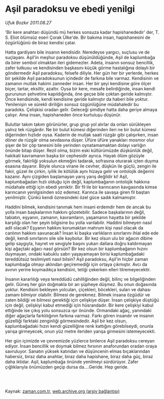 # Aşil paradoksu ve ebedi yenilgi

*Ufuk Bozkır 2011.08.27*

<td class="columnist-detail">
<p>'Bir kere anahtarı düşündü mü herkes sonsuza kadar hapishanededir' der, T. S. Eliot ölümsüz eseri Çorak Ülke'de. Bir bakıma insan, hapishanesini de özgürlüğünü de biraz kendisi çatar.</p>
<p>
<div id="haberMetinDiv">
<p>Hatta gardiyanı bile insanın kendisidir. Neredeyse yargıcı, suçlusu ve de suçlayanı. Aşil'in meşhur paradoksu düşünüldüğünde, Aşil de kaplumbağa da birer sembol olmaktan ileri gidemezler. Adeta, insanın sonsuz bencillik, zafer tutkusu ve kendisinden başkasını küçük görme hastalığına dolaylı bir göndermedir Aşil paradoksu, felsefe diliyle. Her gün her bir yerlerde, herkes bir şekilde Aşil paradoksunun içindedir de farkına bile varmaz. Kendisinin ve zamanın mutlak hakimi zanneder insan. Her bir şeyi kendisine göre ölçer biçer, tartar, eksiltir, azaltır. Oysa bir kere, mesafe belirdiğinde, insan kendi gururunun şehvetine kapıldığında, öne geçse bile çoktan geride kalmıştır. Önce kendisinde, kendi kendisine geride kalmıştır da haberi bile yoktur. Yenilenişin ve sürekli diriliğin sonsuz özgünlüğüne müdahaledir bu paradoks. Çelişkisi oradan gelir. Geleceği şimdiye hatta daha geriye almaya çalışır. Ama insan, hapishaneden önce kurtuluşu düşünür.
<p>Bulutlar takım takım görünürler, grup grup yol alırlar da onları sürükleyen yalnız tek rüzgârdır. Ne bir bulut kümesi diğerinden ileri ne bir bulut kümesi diğerinden hızlıdır oysa. Kaderin de mutlak saati rüzgâr gibi çalışırken, insan döner de rüzgâr olma sevdasına düşer. Üfüre üfüre yanakları mosmor olur şişer de bir çöp tanesini bile yerinden oynatamamaktan dolayı varlığın önünde bitap düşer. Rezil olma, bizim eski kültürümüzde düşkünlük değil, hakikati kavramanın başka bir cephesidir ayrıca. Hayatı ölüm gözüyle görmek, fakirliği yoksulun ekmeğini tadarak, sofrasına oturarak içten duyma esasına dayanır. Böyle olunca virane ile cevher, düşkün ile güçlü, zengin ile fakir, güzel ile çirkin, iyilik ile kötülük aynı hizaya gelir ve ontolojik değerini kazanır. Aynı çizgiden başlamayan yarış yarış değildir ki! Aşil, kaplumbağadan hızlı olduğu için değil, kaplumbağanın ontolojik hakkına müdahale ettiği için ebedi yeniktir. Bir fil ile bir karıncanın kavgasında kimse karıncanın yenilgisinden söz edemez. Karınca ile savaşa giren fil baştan yenilmiştir. Çünkü kendi öznesindeki özel güce sadık kalmamıştır.
<p> Haddini bilmek, kendisini tanımak hem insani erdemdir hem de ancak bu yolla insan başkalarının hakkını gözetebilir. Sadece başkalarının değil, tabiatın, eşyanın, zamanın, kavramların, yaşamanın hayatta bir şekilde karşılığı olan her şeyin bilgisine bu yolla varılabilir. Haddini bilmeyen nasıl adil olacak? Eşyanın hakkını korumaktan mahrum kişi nasıl olacak da canlının hakkını savunacak? İnsan ki başka varlıkların sınırlarını ihlal ede ede değil, kendi sınırlarını sile sile kaybolur. Bir kez olsun ulu bir ağacın dibine gelip saygıyla, hayret ve sevgiyle başını yukarı dallara doğru kaldırmayan kişi ağaçtaki ağacı nasıl görsün? Bir kez olsun bir kaplumbağanın hızını duymayan, ondaki kabuklu sabrı yaşayamayan birisi kaplumbağadaki tereddütsüz teslimiyeti nasıl bilsin? Aşil paradoksu, Aşil'in hiçbir zaman kaplumbağa olmayı aklından geçiremediği için ortaya çıkmıştır. Avcı da avının yerine koymadıkça kendisini, tetiği çekerken elleri titremeyecektir.
<p>İnsanın kararlılığı veya tereddüdü cahilliğinden değil, bilinç ve bilgeliğinden gelir. Güneş her gün doğmakla bir an şüpheye düşmez. Bu onun doğasında yoktur. Kendisini bekleyen yolcuları, çiçekleri, böcekleri, suları ve dahası zamanı bilmiyor olabilir. Bilmesi de gerekmez. Bilmek insana özgüdür ve zaten bildiği ve bilmesi gerektiği için çelişkiye düşer. İnsan çelişkiye düştüğü için değil, çelişkiyi kabul etmediği için hüsrandadır. Bir kere çelişkiyi kabul ettiğinde ise çıkış yolu sonsuzca ışır önünde. Ormandaki ağaç, yanındaki diğer ağaçlarla farklılığının farkına varmaz. Farkı gören insandır ve insanın güzelliği farktaki zenginliği görmesindedir. Aşil bir kez olsun, kaplumbağadaki hızın kendi güzelliğine renk kattığını görebilseydi, onunla yarışa girmeyecek, onun yüz metre ileriden yarışa girmesini istemeyecekti.
<p>Her gün içimizde ve çevremizde yüzlerce binlerce Aşil paradoksu cereyan ediyor. İnsan bencillik ve doymak bilmez hırsının anaforundan oradan oraya savruluyor. Sanatın yüksek katından ve düşüncenin elmas bıçaklarından habersiz, biraz daha anahtar, biraz daha hapishane, biraz daha güç, biraz daha iktidar. Aşil, kaplumbağa önünde yenilmeyi sürdürüyor. Zafer çığlıklarıyla önümüzden geçip dursa da....Geride. Hep geride.</p></p></p></p></p></div>
</p>


<p><br>
		 </br></p></td>

Kaynak: [zaman.com.tr](http://zaman.com.tr/yazar.do?yazino=1173423), [web.archive.org (arşiv bağlantısı)](http://web.archive.org/web/20111213104939/http://zaman.com.tr/yazar.do?yazino=1173423)
